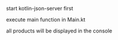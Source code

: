 start kotlin-json-server first

execute main function in Main.kt

all products will be displayed in the console
